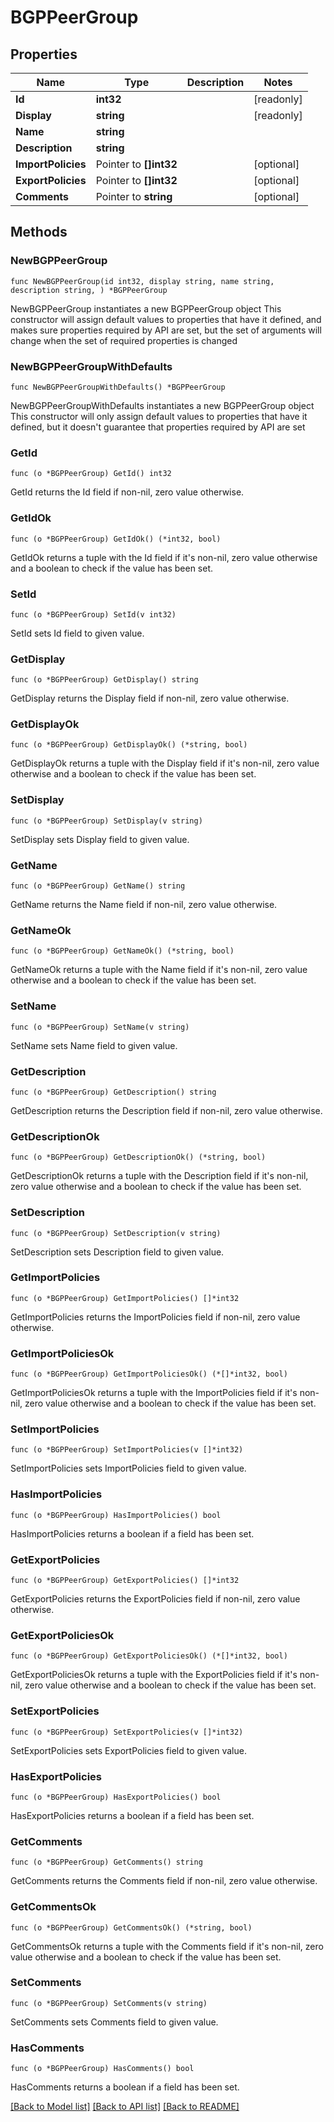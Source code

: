 # BGPPeerGroup

## Properties

Name | Type | Description | Notes
------------ | ------------- | ------------- | -------------
**Id** | **int32** |  | [readonly] 
**Display** | **string** |  | [readonly] 
**Name** | **string** |  | 
**Description** | **string** |  | 
**ImportPolicies** | Pointer to **[]int32** |  | [optional] 
**ExportPolicies** | Pointer to **[]int32** |  | [optional] 
**Comments** | Pointer to **string** |  | [optional] 

## Methods

### NewBGPPeerGroup

`func NewBGPPeerGroup(id int32, display string, name string, description string, ) *BGPPeerGroup`

NewBGPPeerGroup instantiates a new BGPPeerGroup object
This constructor will assign default values to properties that have it defined,
and makes sure properties required by API are set, but the set of arguments
will change when the set of required properties is changed

### NewBGPPeerGroupWithDefaults

`func NewBGPPeerGroupWithDefaults() *BGPPeerGroup`

NewBGPPeerGroupWithDefaults instantiates a new BGPPeerGroup object
This constructor will only assign default values to properties that have it defined,
but it doesn't guarantee that properties required by API are set

### GetId

`func (o *BGPPeerGroup) GetId() int32`

GetId returns the Id field if non-nil, zero value otherwise.

### GetIdOk

`func (o *BGPPeerGroup) GetIdOk() (*int32, bool)`

GetIdOk returns a tuple with the Id field if it's non-nil, zero value otherwise
and a boolean to check if the value has been set.

### SetId

`func (o *BGPPeerGroup) SetId(v int32)`

SetId sets Id field to given value.


### GetDisplay

`func (o *BGPPeerGroup) GetDisplay() string`

GetDisplay returns the Display field if non-nil, zero value otherwise.

### GetDisplayOk

`func (o *BGPPeerGroup) GetDisplayOk() (*string, bool)`

GetDisplayOk returns a tuple with the Display field if it's non-nil, zero value otherwise
and a boolean to check if the value has been set.

### SetDisplay

`func (o *BGPPeerGroup) SetDisplay(v string)`

SetDisplay sets Display field to given value.


### GetName

`func (o *BGPPeerGroup) GetName() string`

GetName returns the Name field if non-nil, zero value otherwise.

### GetNameOk

`func (o *BGPPeerGroup) GetNameOk() (*string, bool)`

GetNameOk returns a tuple with the Name field if it's non-nil, zero value otherwise
and a boolean to check if the value has been set.

### SetName

`func (o *BGPPeerGroup) SetName(v string)`

SetName sets Name field to given value.


### GetDescription

`func (o *BGPPeerGroup) GetDescription() string`

GetDescription returns the Description field if non-nil, zero value otherwise.

### GetDescriptionOk

`func (o *BGPPeerGroup) GetDescriptionOk() (*string, bool)`

GetDescriptionOk returns a tuple with the Description field if it's non-nil, zero value otherwise
and a boolean to check if the value has been set.

### SetDescription

`func (o *BGPPeerGroup) SetDescription(v string)`

SetDescription sets Description field to given value.


### GetImportPolicies

`func (o *BGPPeerGroup) GetImportPolicies() []*int32`

GetImportPolicies returns the ImportPolicies field if non-nil, zero value otherwise.

### GetImportPoliciesOk

`func (o *BGPPeerGroup) GetImportPoliciesOk() (*[]*int32, bool)`

GetImportPoliciesOk returns a tuple with the ImportPolicies field if it's non-nil, zero value otherwise
and a boolean to check if the value has been set.

### SetImportPolicies

`func (o *BGPPeerGroup) SetImportPolicies(v []*int32)`

SetImportPolicies sets ImportPolicies field to given value.

### HasImportPolicies

`func (o *BGPPeerGroup) HasImportPolicies() bool`

HasImportPolicies returns a boolean if a field has been set.

### GetExportPolicies

`func (o *BGPPeerGroup) GetExportPolicies() []*int32`

GetExportPolicies returns the ExportPolicies field if non-nil, zero value otherwise.

### GetExportPoliciesOk

`func (o *BGPPeerGroup) GetExportPoliciesOk() (*[]*int32, bool)`

GetExportPoliciesOk returns a tuple with the ExportPolicies field if it's non-nil, zero value otherwise
and a boolean to check if the value has been set.

### SetExportPolicies

`func (o *BGPPeerGroup) SetExportPolicies(v []*int32)`

SetExportPolicies sets ExportPolicies field to given value.

### HasExportPolicies

`func (o *BGPPeerGroup) HasExportPolicies() bool`

HasExportPolicies returns a boolean if a field has been set.

### GetComments

`func (o *BGPPeerGroup) GetComments() string`

GetComments returns the Comments field if non-nil, zero value otherwise.

### GetCommentsOk

`func (o *BGPPeerGroup) GetCommentsOk() (*string, bool)`

GetCommentsOk returns a tuple with the Comments field if it's non-nil, zero value otherwise
and a boolean to check if the value has been set.

### SetComments

`func (o *BGPPeerGroup) SetComments(v string)`

SetComments sets Comments field to given value.

### HasComments

`func (o *BGPPeerGroup) HasComments() bool`

HasComments returns a boolean if a field has been set.


[[Back to Model list]](../README.md#documentation-for-models) [[Back to API list]](../README.md#documentation-for-api-endpoints) [[Back to README]](../README.md)


